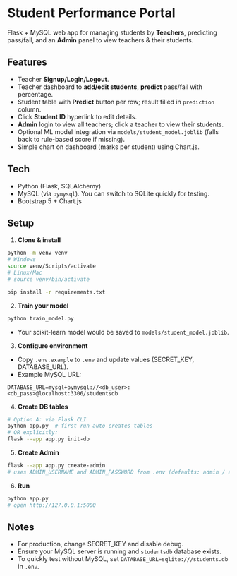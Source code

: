 # Student Performance Portal

Flask + MySQL web app for managing students by **Teachers**, predicting pass/fail, and an **Admin** panel to view teachers & their students.

## Features
- Teacher **Signup/Login/Logout**.
- Teacher dashboard to **add/edit students**, **predict** pass/fail with percentage.
- Student table with **Predict** button per row; result filled in `prediction` column.
- Click **Student ID** hyperlink to edit details.
- **Admin** login to view all teachers; click a teacher to view their students.
- Optional ML model integration via `models/student_model.joblib` (falls back to rule-based score if missing).
- Simple chart on dashboard (marks per student) using Chart.js.

## Tech
- Python (Flask, SQLAlchemy)
- MySQL (via `pymysql`). You can switch to SQLite quickly for testing.
- Bootstrap 5 + Chart.js

## Setup

1. **Clone & install**
```bash
python -m venv venv
# Windows
source venv/Scripts/activate
# Linux/Mac
# source venv/bin/activate

pip install -r requirements.txt
```

2. **Train your model**
```bash
python train_model.py
```
- Your scikit-learn model would be saved to `models/student_model.joblib`.


3. **Configure environment**
- Copy `.env.example` to `.env` and update values (SECRET_KEY, DATABASE_URL).
- Example MySQL URL:
```
DATABASE_URL=mysql+pymysql://<db_user>:<db_pass>@localhost:3306/studentsdb
```

4. **Create DB tables**
```bash
# Option A: via Flask CLI
python app.py  # first run auto-creates tables
# OR explicitly:
flask --app app.py init-db
```

5. **Create Admin**
```bash
flask --app app.py create-admin
# uses ADMIN_USERNAME and ADMIN_PASSWORD from .env (defaults: admin / admin123)
```

6. **Run**
```bash
python app.py
# open http://127.0.0.1:5000
```

## Notes
- For production, change SECRET_KEY and disable debug.
- Ensure your MySQL server is running and `studentsdb` database exists.
- To quickly test without MySQL, set `DATABASE_URL=sqlite:///students.db` in `.env`.
